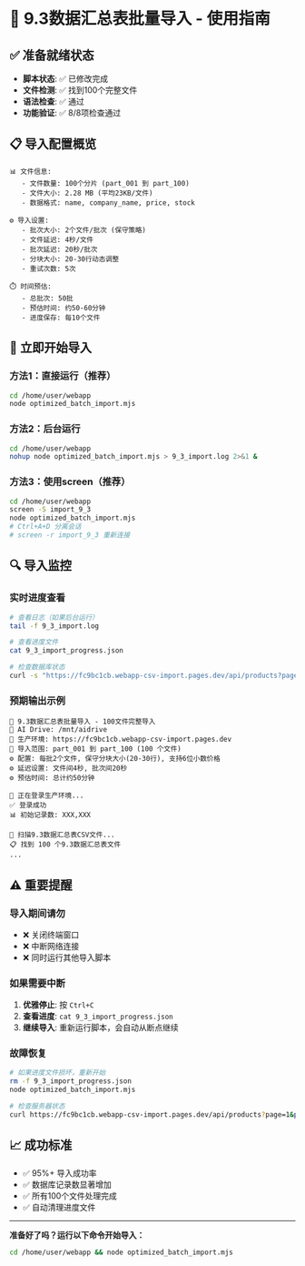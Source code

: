 # 🚀 9.3数据汇总表批量导入 - 使用指南

## ✅ 准备就绪状态
- **脚本状态**: ✅ 已修改完成
- **文件检测**: ✅ 找到100个完整文件
- **语法检查**: ✅ 通过
- **功能验证**: ✅ 8/8项检查通过

## 📋 导入配置概览
```
📊 文件信息:
   - 文件数量: 100个分片 (part_001 到 part_100)
   - 文件大小: 2.28 MB (平均23KB/文件)
   - 数据格式: name, company_name, price, stock
   
⚙️ 导入设置:
   - 批次大小: 2个文件/批次 (保守策略)
   - 文件延迟: 4秒/文件
   - 批次延迟: 20秒/批次
   - 分块大小: 20-30行动态调整
   - 重试次数: 5次
   
⏱️ 时间预估:
   - 总批次: 50批
   - 预估时间: 约50-60分钟
   - 进度保存: 每10个文件
```

## 🎯 立即开始导入

### 方法1：直接运行（推荐）
```bash
cd /home/user/webapp
node optimized_batch_import.mjs
```

### 方法2：后台运行
```bash
cd /home/user/webapp
nohup node optimized_batch_import.mjs > 9_3_import.log 2>&1 &
```

### 方法3：使用screen（推荐）
```bash
cd /home/user/webapp
screen -S import_9_3
node optimized_batch_import.mjs
# Ctrl+A+D 分离会话
# screen -r import_9_3 重新连接
```

## 🔍 导入监控

### 实时进度查看
```bash
# 查看日志（如果后台运行）
tail -f 9_3_import.log

# 查看进度文件
cat 9_3_import_progress.json

# 检查数据库状态
curl -s "https://fc9bc1cb.webapp-csv-import.pages.dev/api/products?page=1&pageSize=1" | jq '.pagination.total'
```

### 预期输出示例
```
🚀 9.3数据汇总表批量导入 - 100文件完整导入
📍 AI Drive: /mnt/aidrive
📍 生产环境: https://fc9bc1cb.webapp-csv-import.pages.dev
🎯 导入范围: part_001 到 part_100 (100 个文件)
⚙️ 配置: 每批2个文件, 保守分块大小(20-30行), 支持6位小数价格
⚙️ 延迟设置: 文件间4秒, 批次间20秒
⚙️ 预估时间: 总计约50分钟

🔐 正在登录生产环境...
✅ 登录成功
📊 初始记录数: XXX,XXX

📂 扫描9.3数据汇总表CSV文件...
📋 找到 100 个9.3数据汇总表文件
...
```

## ⚠️ 重要提醒

### 导入期间请勿
- ❌ 关闭终端窗口
- ❌ 中断网络连接
- ❌ 同时运行其他导入脚本

### 如果需要中断
1. **优雅停止**: 按 `Ctrl+C`
2. **查看进度**: `cat 9_3_import_progress.json`
3. **继续导入**: 重新运行脚本，会自动从断点继续

### 故障恢复
```bash
# 如果进度文件损坏，重新开始
rm -f 9_3_import_progress.json
node optimized_batch_import.mjs

# 检查服务器状态
curl https://fc9bc1cb.webapp-csv-import.pages.dev/api/products?page=1&pageSize=1
```

## 📈 成功标准
- ✅ 95%+ 导入成功率
- ✅ 数据库记录数显著增加
- ✅ 所有100个文件处理完成
- ✅ 自动清理进度文件

---

**准备好了吗？运行以下命令开始导入：**
```bash
cd /home/user/webapp && node optimized_batch_import.mjs
```